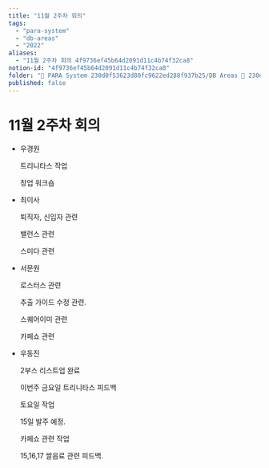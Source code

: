 ```yaml
---
title: "11월 2주차 회의"
tags:
  - "para-system"
  - "db-areas"
  - "2022"
aliases:
  - "11월 2주차 회의 4f9736ef45b64d2091d11c4b74f32ca8"
notion-id: "4f9736ef45b64d2091d11c4b74f32ca8"
folder: "🚀 PARA System 230d0f53623d80fc9622ed288f937b25/DB Areas 🔲 230d0f53623d812fa0e9f500c4679623/(주) 음 66e9b539f26a4b65b785de77451613c8/내부 워크숍 및 회의 c09642829cbb460caade3d89d7122a12/사무실 주간 회의 c5027ddb44b24c63b8a52c69ad7b16c0/2022 회의 26beae718346447fa8aac349f5d51866"
published: false
---
```


# 11월 2주차 회의

* 우경원

  트리니타스 작업

  창업 워크숍

* 최이사

  퇴직자, 신입자 관련

  밸런스 관련

  스미다 관련

* 서문원

  로스터스 관련

  추출 가이드 수정 관련.

  스퀘어이미 관련

  카페쇼 관련

* 우동진

  2부스 리스트업 완료

  이번주 금요일 트리니타스 피드백

  토요일 작업

  15일 발주 예정.

  카페쇼 관련 작업

  15,16,17 쌀음료 관련 피드백.
